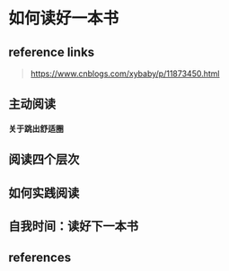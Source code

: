# 如何读好一本书

## reference links

>  https://www.cnblogs.com/xybaby/p/11873450.html 

## 主动阅读

#### 关于跳出舒适圈

## 阅读四个层次

## 如何实践阅读

## 自我时间：读好下一本书

## references

